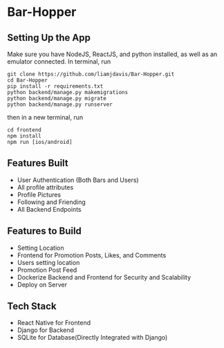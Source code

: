 # Bar-Hopper

## Setting Up the App
Make sure you have NodeJS, ReactJS, and python installed, as well as an emulator connected. In terminal, run 

```
git clone https://github.com/liamjdavis/Bar-Hopper.git
cd Bar-Hopper
pip install -r requirements.txt
python backend/manage.py makemigrations
python backend/manage.py migrate
python backend/manage.py runserver
```

then in a new terminal, run

```
cd frontend
npm install
npm run [ios/android]
```

## Features Built
- User Authentication (Both Bars and Users)
- All profile attributes
- Profile Pictures
- Following and Friending
- All Backend Endpoints

## Features to Build
- Setting Location
- Frontend for Promotion Posts, Likes, and Comments
- Users setting location
- Promotion Post Feed
- Dockerize Backend and Frontend for Security and Scalability
- Deploy on Server

## Tech Stack
- React Native for Frontend
- Django for Backend
- SQLite for Database(Directly Integrated with Django)